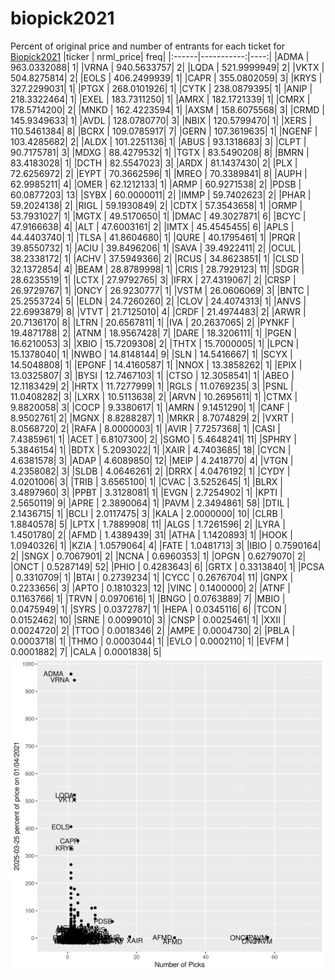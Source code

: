 # biopick2021
Percent of original price and number of entrants for each ticket for [Biopick2021](https://twitter.com/hashtag/Biopick2021)
|ticker |  nrml_price| freq|
|:------|-----------:|----:|
|ADMA   | 963.0332088|    1|
|VRNA   | 940.5633757|    2|
|LQDA   | 521.9999949|    2|
|VKTX   | 504.8275814|    2|
|EOLS   | 406.2499939|    1|
|CAPR   | 355.0802059|    3|
|KRYS   | 327.2299031|    1|
|PTGX   | 268.0101926|    1|
|CYTK   | 238.0879395|    1|
|ANIP   | 218.3322464|    1|
|EXEL   | 183.7311250|    1|
|AMRX   | 182.1721339|    1|
|CMRX   | 178.5714200|    2|
|MNKD   | 162.4223594|    1|
|AXSM   | 158.6075568|    3|
|CRMD   | 145.9349633|    1|
|AVDL   | 128.0780770|    3|
|NBIX   | 120.5799470|    1|
|XERS   | 110.5461384|    8|
|BCRX   | 109.0785917|    7|
|GERN   | 107.3619635|    1|
|NGENF  | 103.4285682|    2|
|ALDX   | 101.2251136|    1|
|ABUS   |  93.1318683|    3|
|CLPT   |  90.7175781|    3|
|MDXG   |  88.4279532|    1|
|TGTX   |  83.5490208|    8|
|BMRN   |  83.4183028|    1|
|DCTH   |  82.5547023|    3|
|ARDX   |  81.1437430|    2|
|PLX    |  72.6256972|    2|
|EYPT   |  70.3662596|    1|
|MREO   |  70.3389841|    8|
|AUPH   |  62.9985211|    4|
|OMER   |  62.1212133|    1|
|ARMP   |  60.9271538|    2|
|PDSB   |  60.0877203|   13|
|SYBX   |  60.0000011|    2|
|IMMP   |  59.7402623|    2|
|PHAR   |  59.2024138|    2|
|RIGL   |  59.1930849|    2|
|CDTX   |  57.3543658|    1|
|ORMP   |  53.7931027|    1|
|MGTX   |  49.5170650|    1|
|DMAC   |  49.3027871|    6|
|BCYC   |  47.9166638|    4|
|ALT    |  47.6003161|    2|
|IMTX   |  45.4545455|    6|
|APLS   |  44.4403740|    1|
|TLSA   |  41.8604680|    1|
|QURE   |  40.1795461|    1|
|PRQR   |  39.8550732|    1|
|ACIU   |  39.8496206|    1|
|SAVA   |  39.4922411|    2|
|OCUL   |  38.2338172|    1|
|ACHV   |  37.5949366|    2|
|RCUS   |  34.8623851|    1|
|CLSD   |  32.1372854|    4|
|BEAM   |  28.8789998|    1|
|CRIS   |  28.7929123|   11|
|SDGR   |  28.6235519|    1|
|LCTX   |  27.9792765|    3|
|IFRX   |  27.4319067|    2|
|CRSP   |  26.9729767|    1|
|ONCY   |  26.9230777|    1|
|VSTM   |  26.0606069|    3|
|BNTC   |  25.2553724|    5|
|ELDN   |  24.7260260|    2|
|CLOV   |  24.4074313|    1|
|ANVS   |  22.6993879|    8|
|VTVT   |  21.7125010|    4|
|CRDF   |  21.4974483|    2|
|ARWR   |  20.7136170|    8|
|LTRN   |  20.6567811|    1|
|IVA    |  20.2637065|    2|
|PYNKF  |  19.4871788|    2|
|ATNM   |  18.9567428|    7|
|DARE   |  18.3206111|    1|
|PGEN   |  16.6210053|    3|
|XBIO   |  15.7209308|    2|
|THTX   |  15.7000005|    1|
|LPCN   |  15.1378040|    1|
|NWBO   |  14.8148144|    9|
|SLN    |  14.5416667|    1|
|SCYX   |  14.5048808|    1|
|EPGNF  |  14.4160587|    1|
|NNOX   |  13.3858262|    1|
|EPIX   |  13.0325807|    3|
|BYSI   |  12.7467103|    1|
|CTSO   |  12.3058541|    1|
|ABEO   |  12.1183429|    2|
|HRTX   |  11.7277999|    1|
|RGLS   |  11.0769235|    3|
|PSNL   |  11.0408282|    3|
|LXRX   |  10.5113638|    2|
|ARVN   |  10.2695611|    1|
|CTMX   |   9.8820058|    3|
|COCP   |   9.3380617|    1|
|AMRN   |   9.1451290|    1|
|CANF   |   8.9502761|    2|
|MGNX   |   8.8288287|    1|
|MRKR   |   8.7074829|    2|
|VXRT   |   8.0568720|    2|
|RAFA   |   8.0000003|    1|
|AVIR   |   7.7257368|    1|
|CASI   |   7.4385961|    1|
|ACET   |   6.8107300|    2|
|SGMO   |   5.4648241|   11|
|SPHRY  |   5.3846154|    1|
|BDTX   |   5.2093022|    1|
|XAIR   |   4.7403685|   18|
|CYCN   |   4.6381578|    3|
|ADAP   |   4.6089850|   12|
|MEIP   |   4.2418770|    4|
|VTGN   |   4.2358082|    3|
|SLDB   |   4.0646261|    2|
|DRRX   |   4.0476192|    1|
|CYDY   |   4.0201006|    3|
|TRIB   |   3.6565100|    1|
|CVAC   |   3.5252645|    1|
|BLRX   |   3.4897960|    3|
|PPBT   |   3.3128081|    1|
|EVGN   |   2.7254902|    1|
|KPTI   |   2.5650119|    9|
|APRE   |   2.3890064|    1|
|PAVM   |   2.3494861|   58|
|DTIL   |   2.1436715|    1|
|BCLI   |   2.0117475|    3|
|KALA   |   2.0000000|   10|
|CLRB   |   1.8840578|    5|
|LPTX   |   1.7889908|   11|
|ALGS   |   1.7261596|    2|
|LYRA   |   1.4501780|    2|
|AFMD   |   1.4389439|   31|
|ATHA   |   1.1420893|    1|
|HOOK   |   1.0940326|    1|
|KZIA   |   1.0579064|    4|
|FATE   |   1.0481713|    3|
|IBIO   |   0.7590164|    2|
|SNGX   |   0.7067901|    2|
|NCNA   |   0.6960353|    1|
|OPGN   |   0.6279070|    2|
|ONCT   |   0.5287149|   52|
|PHIO   |   0.4283643|    6|
|GRTX   |   0.3313840|    1|
|PCSA   |   0.3310709|    1|
|BTAI   |   0.2739234|    1|
|CYCC   |   0.2676704|   11|
|GNPX   |   0.2233656|    3|
|APTO   |   0.1810323|   12|
|VINC   |   0.1400000|    2|
|ATNF   |   0.1163766|    1|
|TRVN   |   0.0970616|    1|
|BNGO   |   0.0763889|    7|
|MBIO   |   0.0475949|    1|
|SYRS   |   0.0372787|    1|
|HEPA   |   0.0345116|    6|
|TCON   |   0.0152462|   10|
|SRNE   |   0.0099010|    3|
|CNSP   |   0.0025461|    1|
|XXII   |   0.0024720|    2|
|TTOO   |   0.0018346|    2|
|AMPE   |   0.0004730|    2|
|PBLA   |   0.0003718|    1|
|THMO   |   0.0003044|    1|
|EVLO   |   0.0002110|    1|
|EVFM   |   0.0001882|    7|
|CALA   |   0.0001838|    5|
![retvspicks](biopicks.png?raw=true)
